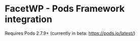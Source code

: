 # FacetWP - Pods Framework integration

Requires Pods 2.7.9+ (currently in beta: https://pods.io/latest/)
